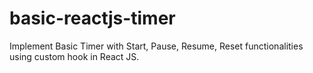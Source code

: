 # basic-reactjs-timer
Implement Basic Timer with Start, Pause, Resume, Reset functionalities using custom hook in React JS.
